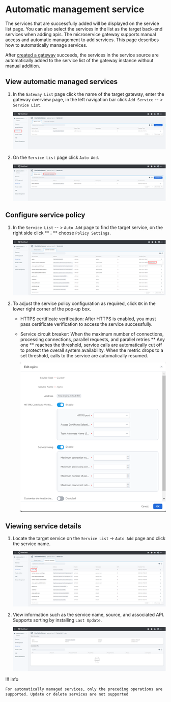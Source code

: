 # Automatic management service

The services that are successfully added will be displayed on the service list page. You can also select the services in the list as the target back-end services when adding apis. The microservice gateway supports manual access and automatic management to add services. This page describes how to automatically manage services.

After [created a gateway](../create-gateway.md) succeeds, the services in the service source are automatically added to the service list of the gateway instance without manual addition.

## View automatic managed services

1. In the `Gateway List` page click the name of the target gateway, enter the gateway overview page, in the left navigation bar click `Add Service` -- > `Service List`.

    ![service list](./images/service-list.png)

2. On the `Service List` page click `Auto Add`.

    ![automatic discovery service](./images/auto.png)

## Configure service policy

1. In the `Service List` -- > `Auto Add` page to find the target service, on the right side click ** `ⵗ` ** choose `Policy Settings`.

    ![policy configuration](./images/policy1.png)

2. To adjust the service policy configuration as required, click `OK` in the lower right corner of the pop-up box.

    - HTTPS certificate verification: After HTTPS is enabled, you must pass certificate verification to access the service successfully.
    - Service circuit breaker: When the maximum number of connections, processing connections, parallel requests, and parallel retries ** Any one ** reaches the threshold, service calls are automatically cut off to protect the overall system availability. When the metric drops to a set threshold, calls to the service are automatically resumed.

        ![policy configuration](./images/policy2.png)

## Viewing service details

1. Locate the target service on the `Service List` -> `Auto Add` page and click the service name.

    ![service details](./images//service-details.png)

2. View information such as the service name, source, and associated API. Supports sorting by installing `Last Update`.

    ![service details](./images/service-details1.png)

!!! info
    
    For automatically managed services, only the preceding operations are supported. Update or delete services are not supported
